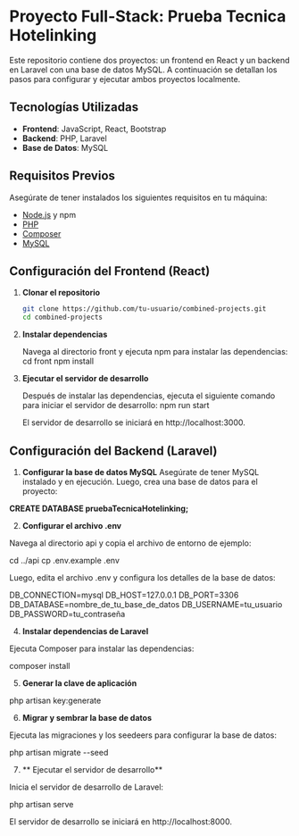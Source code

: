 # Proyecto Full-Stack: Prueba Tecnica Hotelinking

Este repositorio contiene dos proyectos: un frontend en React y un backend en Laravel con una base de datos MySQL. A continuación se detallan los pasos para configurar y ejecutar ambos proyectos localmente.

## Tecnologías Utilizadas

- **Frontend**: JavaScript, React, Bootstrap
- **Backend**: PHP, Laravel
- **Base de Datos**: MySQL

## Requisitos Previos

Asegúrate de tener instalados los siguientes requisitos en tu máquina:

- [Node.js](https://nodejs.org/) y npm
- [PHP](https://www.php.net/)
- [Composer](https://getcomposer.org/)
- [MySQL](https://www.mysql.com/)

## Configuración del Frontend (React)

1. **Clonar el repositorio**

   ```bash
   git clone https://github.com/tu-usuario/combined-projects.git
   cd combined-projects

2. **Instalar dependencias**

   Navega al directorio front y ejecuta npm para instalar las dependencias:
   cd front
   npm install

 3. **Ejecutar el servidor de desarrollo**

    Después de instalar las dependencias, ejecuta el siguiente comando para iniciar el servidor de desarrollo:
    npm run start

    El servidor de desarrollo se iniciará en http://localhost:3000.

## Configuración del Backend (Laravel)
  
   1. **Configurar la base de datos MySQL**
    Asegúrate de tener MySQL instalado y en ejecución. Luego, crea una base de datos para el proyecto:

   **CREATE DATABASE pruebaTecnicaHotelinking;**
  
  2. **Configurar el archivo .env**

   Navega al directorio api y copia el archivo de entorno de ejemplo:

   cd ../api
   cp .env.example .env
  
   Luego, edita el archivo .env y configura los detalles de la base de datos:

   DB_CONNECTION=mysql
   DB_HOST=127.0.0.1
   DB_PORT=3306
   DB_DATABASE=nombre_de_tu_base_de_datos
   DB_USERNAME=tu_usuario
   DB_PASSWORD=tu_contraseña

  4. **Instalar dependencias de Laravel**

   Ejecuta Composer para instalar las dependencias:

   composer install

  5. **Generar la clave de aplicación**

   php artisan key:generate

  6. **Migrar y sembrar la base de datos**

   Ejecuta las migraciones y los seedeers para configurar la base de datos:

   php artisan migrate --seed

  7. ** Ejecutar el servidor de desarrollo**

   Inicia el servidor de desarrollo de Laravel:

   php artisan serve

El servidor de desarrollo se iniciará en http://localhost:8000.
